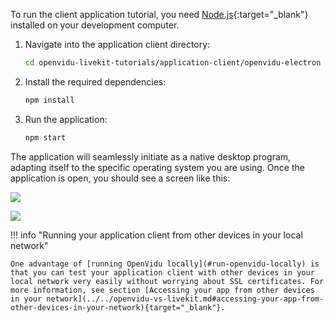 To run the client application tutorial, you need [Node.js](https://nodejs.org/en/download/package-manager){:target="\_blank"} installed on your development computer.

1. Navigate into the application client directory:

    ```bash
    cd openvidu-livekit-tutorials/application-client/openvidu-electron
    ```

2. Install the required dependencies:

    ```bash
    npm install
    ```

3. Run the application:

    ```bash
    npm start
    ```

The application will seamlessly initiate as a native desktop program, adapting itself to the specific operating system you are using. Once the application is open, you should see a screen like this:

<div class="grid-container">

<div class="grid-50"><p><a class="glightbox" href="../../../assets/images/application-clients/join-electron.png" data-type="image" data-width="100%" data-height="auto" data-desc-position="bottom"><img src="../../../assets/images/application-clients/join-electron.png" loading="lazy"/></a></p></div>

<div class="grid-50"><p><a class="glightbox" href="../../../assets/images/application-clients/room-electron.png" data-type="image" data-width="100%" data-height="auto" data-desc-position="bottom"><img src="../../../assets/images/application-clients/room-electron.png" loading="lazy"/></a></p></div>

</div>

!!! info "Running your application client from other devices in your local network"

    One advantage of [running OpenVidu locally](#run-openvidu-locally) is that you can test your application client with other devices in your local network very easily without worrying about SSL certificates. For more information, see section [Accessing your app from other devices in your network](../../openvidu-vs-livekit.md#accessing-your-app-from-other-devices-in-your-network){target="_blank"}.
